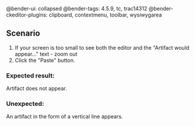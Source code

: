 @bender-ui: collapsed
@bender-tags: 4.5.9, tc, trac14312
@bender-ckeditor-plugins: clipboard, contextmenu, toolbar, wysiwygarea

## Scenario

1. If your screen is too small to see both the editor and the "Artifact would appear..." text - zoom out
1. Click the "Paste" button.

### Expected result:

Artifact does not appear.

### Unexpected:

An artifact in the form of a vertical line appears.
